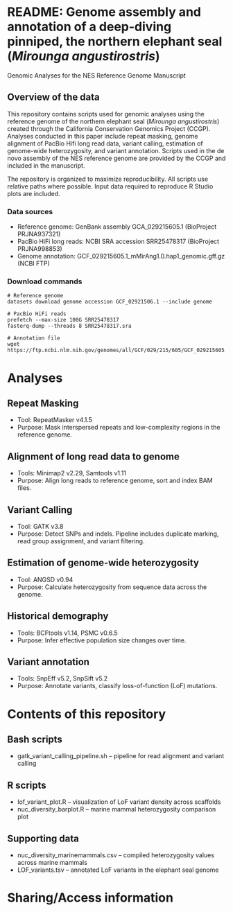 # README: Genome assembly and annotation of a deep-diving pinniped, the northern elephant seal (*Mirounga angustirostris*)
Genomic Analyses for the NES Reference Genome Manuscript 

## Overview of the data

This repository contains scripts used for genomic analyses using the reference genome of the northern elephant seal (*Mirounga angustirostris*) created through the California Conservation Genomics Project (CCGP). Analyses conducted in this paper include repeat masking, genome alignment of PacBio Hifi long read data, variant calling, estimation of genome-wide heterozygosity, and variant annotation. Scripts used in the de novo assembly of the NES reference genome are provided by the CCGP and included in the manuscript. 

The repository is organized to maximize reproducibility. All scripts use relative paths where possible. Input data required to reproduce R Studio plots are included.

### Data sources

- Reference genome: GenBank assembly GCA_029215605.1 (BioProject PRJNA937321)
- PacBio HiFi long reads: NCBI SRA accession SRR25478317 (BioProject PRJNA998853)
- Genome annotation: GCF_029215605.1_mMirAng1.0.hap1_genomic.gff.gz (NCBI FTP)

### Download commands

```
# Reference genome
datasets download genome accession GCF_02921506.1 --include genome
```
```
# PacBio HiFi reads
prefetch --max-size 100G SRR25478317
fasterq-dump --threads 8 SRR25478317.sra
```
```
# Annotation file
wget https://ftp.ncbi.nlm.nih.gov/genomes/all/GCF/029/215/605/GCF_029215605.1_mMirAng1.0.hap1/GCF_029215605.1_mMirAng1.0.hap1_genomic.gff.gz
```

# Analyses

## Repeat Masking

- Tool: RepeatMasker v4.1.5
- Purpose: Mask interspersed repeats and low-complexity regions in the reference genome.

## Alignment of long read data to genome

- Tools: Minimap2 v2.29, Samtools v1.11
- Purpose: Align long reads to reference genome, sort and index BAM files.

## Variant Calling

- Tool: GATK v3.8
- Purpose: Detect SNPs and indels. Pipeline includes duplicate marking, read group assignment, and variant filtering.

## Estimation of genome-wide heterozygosity

- Tool: ANGSD v0.94
- Purpose: Calculate heterozygosity from sequence data across the genome.

## Historical demography

- Tools: BCFtools v1.14, PSMC v0.6.5
- Purpose: Infer effective population size changes over time.

## Variant annotation

- Tools: SnpEff v5.2, SnpSift v5.2
- Purpose: Annotate variants, classify loss-of-function (LoF) mutations.

# Contents of this repository

## Bash scripts

- gatk_variant_calling_pipeline.sh – pipeline for read alignment and variant calling

## R scripts

- lof_variant_plot.R – visualization of LoF variant density across scaffolds
- nuc_diversity_barplot.R – marine mammal heterozygosity comparison plot

## Supporting data

- nuc_diversity_marinemammals.csv – compiled heterozygosity values across marine mammals
- LOF_variants.tsv – annotated LoF variants in the elephant seal genome

# Sharing/Access information

